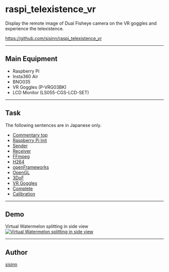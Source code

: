 
# raspi_telexistence_vr  

Display the remote image of Dual Fisheye camera on the VR goggles and experience the telexistence.

<https://github.com/sisinn/raspi_telexistence_vr>  

---
## Main Equipment  

* Raspberry Pi  
* Insta360 Air  
* BNO035  
* VR Goggles (P-VRG03BK)  
* LCD Monitor (LS055-CGS-LCD-SET)  

---
## Task  

The following sentences are in Japanese only.  
* [Commentary top](https://github.com/sisinn/raspi_telexistence_vr/blob/master/doc/top.md)
* [Raspberry Pi Init](https://github.com/sisinn/raspi_telexistence_vr/blob/master/doc/raspberry_init.md)
* [Sender](https://github.com/sisinn/raspi_telexistence_vr/blob/master/doc/sender.md)  
* [Receiver](https://github.com/sisinn/raspi_telexistence_vr/blob/master/doc/receiver.md)  
* [FFmpeg](https://github.com/sisinn/raspi_telexistence_vr/blob/master/doc/ffmpeg.md)  
* [H264](https://github.com/sisinn/raspi_telexistence_vr/blob/master/doc/h264.md)  
* [openFrameworks](https://github.com/sisinn/raspi_telexistence_vr/blob/master/doc/openframeworks.md)  
* [OpenGL](https://github.com/sisinn/raspi_telexistence_vr/blob/master/doc/vr360.md)  
* [3DoF](https://github.com/sisinn/raspi_telexistence_vr/blob/master/doc/3dof.md)  
* [VR Goggles](https://github.com/sisinn/raspi_telexistence_vr/blob/master/doc/goggles.md)  
* [Complete](https://github.com/sisinn/raspi_telexistence_vr/blob/master/doc/complete.md)  
* [Calibration](https://github.com/sisinn/raspi_telexistence_vr/blob/master/doc/calibration.md)  

---
## Demo  

Virtual Watermelon splitting in side view  
[![Virtual Watermelon splitting in side view](http://img.youtube.com/vi/ms5B0luU0no/0.jpg)](http://www.youtube.com/watch?v=ms5B0luU0no)  

---
## Author

[sisinn](https://github.com/sisnn)
